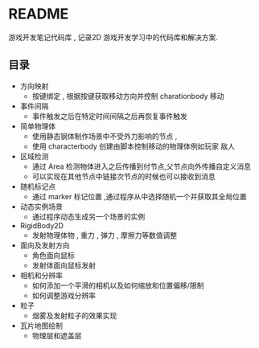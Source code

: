 # README

游戏开发笔记代码库 , 记录2D 游戏开发学习中的代码库和解决方案.

## 目录 

- 方向映射
	- 按键绑定 , 根据按键获取移动方向并控制 charationbody 移动
- 事件间隔
	- 事件触发之后在特定时间间隔之后再恢复事件触发
- 简单物理体
	- 使用静态钢体制作场景中不受外力影响的节点 , 
	- 使用 characterbody 创建由脚本控制移动的物理体例如玩家  敌人
- 区域检测
	- 通过 Area 检测物体进入之后传播到付节点,父节点向外传播自定义消息
	- 可以实现在其他节点中链接次节点的时候也可以接收到消息
- 随机标记点
	- 通过 marker 标记位置 ,通过程序从中选择随机一个并获取其全局位置
- 动态实例场景
	- 通过程序动态生成另一个场景的实例
- RigidBody2D 
	- 发射物理体物 , 重力 , 弹力 , 摩擦力等数值调整
- 面向及发射方向
	- 角色面向鼠标
	- 发射体面向鼠标发射
- 相机和分辨率
	- 如何添加一个平滑的相机以及如何缩放和位置偏移/限制
	- 如何调整游戏分辨率
- 粒子
	- 烟雾及发射粒子的效果实现
- 瓦片地图绘制
	- 物理层和遮盖层
